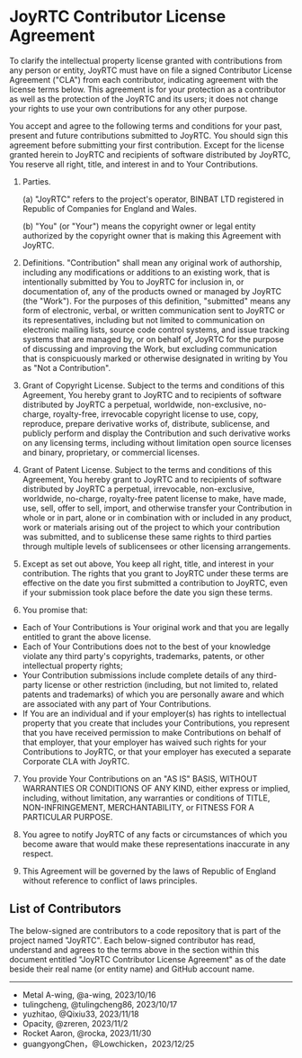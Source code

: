 # JoyRTC Contributor License Agreement

To clarify the intellectual property license granted with contributions from any person or entity, JoyRTC must have on file a signed Contributor License Agreement ("CLA") from each contributor, indicating agreement with the license terms below. This agreement is for your protection as a contributor as well as the protection of the JoyRTC and its users; it does not change your rights to use your own contributions for any other purpose.

You accept and agree to the following terms and conditions for your past, present and future contributions submitted to JoyRTC. You should sign this agreement before submitting your first contribution. Except for the license granted herein to JoyRTC and recipients of software distributed by JoyRTC, You reserve all right, title, and interest in and to Your Contributions.

1. Parties.

   (a) "JoyRTC" refers to the project's operator, BINBAT LTD registered in Republic of Companies for England and Wales.

   (b) "You" (or "Your") means the copyright owner or legal entity authorized by the copyright owner that is making this Agreement with JoyRTC.

2. Definitions. "Contribution" shall mean any original work of authorship, including any modifications or additions to an existing work, that is intentionally submitted by You to JoyRTC for inclusion in, or documentation of, any of the products owned or managed by JoyRTC (the "Work"). For the purposes of this definition, "submitted" means any form of electronic, verbal, or written communication sent to JoyRTC or its representatives, including but not limited to communication on electronic mailing lists, source code control systems, and issue tracking systems that are managed by, or on behalf of, JoyRTC for the purpose of discussing and improving the Work, but excluding communication that is conspicuously marked or otherwise designated in writing by You as "Not a Contribution".

3. Grant of Copyright License. Subject to the terms and conditions of this Agreement, You hereby grant to JoyRTC and to recipients of software distributed by JoyRTC a perpetual, worldwide, non-exclusive, no-charge, royalty-free, irrevocable copyright license to use, copy, reproduce, prepare derivative works of, distribute, sublicense, and publicly perform and display the Contribution and such derivative works on any licensing terms, including without limitation open source licenses and binary, proprietary, or commercial licenses.

4. Grant of Patent License. Subject to the terms and conditions of this Agreement, You hereby grant to JoyRTC and to recipients of software distributed by JoyRTC a perpetual, irrevocable, non-exclusive, worldwide, no-charge, royalty-free patent license to make, have made, use, sell, offer to sell, import, and otherwise transfer your Contribution in whole or in part, alone or in combination with or included in any product, work or materials arising out of the project to which your contribution was submitted, and to sublicense these same rights to third parties through multiple levels of sublicensees or other licensing arrangements.

5. Except as set out above, You keep all right, title, and interest in your contribution. The rights that you grant to JoyRTC under these terms are effective on the date you first submitted a contribution to JoyRTC, even if your submission took place before the date you sign these terms.

6. You promise that:

- Each of Your Contributions is Your original work and that you are legally entitled to grant the above license.
- Each of Your Contributions does not to the best of your knowledge violate any third party's copyrights, trademarks, patents, or other intellectual property rights;
- Your Contribution submissions include complete details of any third-party license or other restriction (including, but not limited to, related patents and trademarks) of which you are personally aware and which are associated with any part of Your Contributions.
- If You are an individual and if your employer(s) has rights to intellectual property that you create that includes your Contributions, you represent that you have received permission to make Contributions on behalf of that employer, that your employer has waived such rights for your Contributions to JoyRTC, or that your employer has executed a separate Corporate CLA with JoyRTC.

7. You provide Your Contributions on an "AS IS" BASIS, WITHOUT WARRANTIES OR CONDITIONS OF ANY KIND, either express or implied, including, without limitation, any warranties or conditions of TITLE, NON-INFRINGEMENT, MERCHANTABILITY, or FITNESS FOR A PARTICULAR PURPOSE.

8. You agree to notify JoyRTC of any facts or circumstances of which you become aware that would make these representations inaccurate in any respect.

9. This Agreement will be governed by the laws of Republic of England without reference to conflict of laws principles.

## List of Contributors

The below-signed are contributors to a code repository that is part of the project named "JoyRTC". Each below-signed contributor has read, understand and agrees to the terms above in the section within this document entitled "JoyRTC Contributor License Agreement" as of the date beside their real name (or entity name) and GitHub account name.

---

<!--
Example:

- Metal A-wing, @a-wing, 2023/10/16
-->

- Metal A-wing, @a-wing, 2023/10/16
- tulingcheng, @tulingcheng86, 2023/10/17
- yuzhitao, @Qixiu33, 2023/11/18
- Opacity, @zreren, 2023/11/2
- Rocket Aaron, @rocka, 2023/11/30
- guangyongChen，@Lowchicken，2023/12/25
